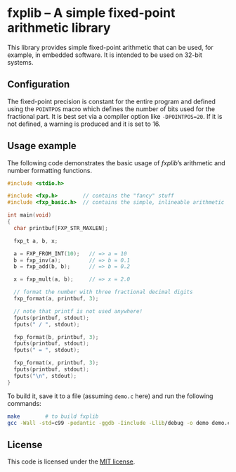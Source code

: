 # fxplib – A simple fixed-point arithmetic library

This library provides simple fixed-point arithmetic that can be used, for
example, in embedded software. It is intended to be used on 32-bit systems.

## Configuration

The fixed-point precision is constant for the entire program and defined using
the `POINTPOS` macro which defines the number of bits used for the fractional
part. It is best set via a compiler option like `-DPOINTPOS=20`. If it is not
defined, a warning is produced and it is set to 16.

## Usage example

The following code demonstrates the basic usage of _fxplib_’s arithmetic and
number formatting functions.

```c
#include <stdio.h>

#include <fxp.h>        // contains the "fancy" stuff
#include <fxp_basic.h>  // contains the simple, inlineable arithmetic

int main(void)
{
  char printbuf[FXP_STR_MAXLEN];

  fxp_t a, b, x;

  a = FXP_FROM_INT(10);   // => a = 10
  b = fxp_inv(a);         // => b = 0.1
  b = fxp_add(b, b);      // => b = 0.2

  x = fxp_mult(a, b);     // => x = 2.0

  // format the number with three fractional decimal digits
  fxp_format(a, printbuf, 3);

  // note that printf is not used anywhere!
  fputs(printbuf, stdout);
  fputs(" / ", stdout);

  fxp_format(b, printbuf, 3);
  fputs(printbuf, stdout);
  fputs(" = ", stdout);

  fxp_format(x, printbuf, 3);
  fputs(printbuf, stdout);
  fputs("\n", stdout);
}
```

To build it, save it to a file (assuming `demo.c` here) and run the following
commands:

```bash
make        # to build fxplib
gcc -Wall -std=c99 -pedantic -ggdb -Iinclude -Llib/debug -o demo demo.c -lfxp_default
```

## License

This code is licensed under the [MIT license](LICENSE).

